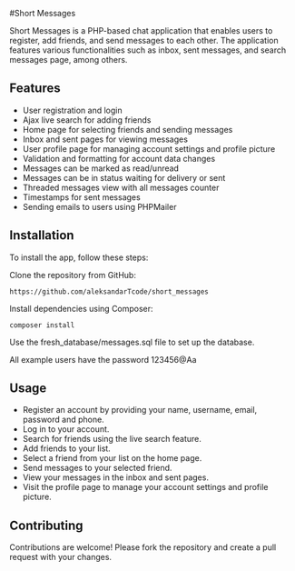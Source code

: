 #Short Messages

Short Messages is a PHP-based chat application that enables users to register, add friends, and send messages to each other. The application features various functionalities such as inbox, sent messages, and search messages page, among others.

## Features

* User registration and login
* Ajax live search for adding friends
* Home page for selecting friends and sending messages
* Inbox and sent pages for viewing messages
* User profile page for managing account settings and profile picture
* Validation and formatting for account data changes
* Messages can be marked as read/unread
* Messages can be in status waiting for delivery or sent
* Threaded messages view with all messages counter
* Timestamps for sent messages
* Sending emails to users using PHPMailer

## Installation

To install the app, follow these steps:

Clone the repository from GitHub:

```
https://github.com/aleksandarTcode/short_messages
```

Install dependencies using Composer:

```
composer install
```

Use the fresh_database/messages.sql file to set up the database.

All example users have the password 123456@Aa

## Usage

* Register an account by providing your name, username, email, password and phone.
* Log in to your account.
* Search for friends using the live search feature.
* Add friends to your list.
* Select a friend from your list on the home page.
* Send messages to your selected friend.
* View your messages in the inbox and sent pages.
* Visit the profile page to manage your account settings and profile picture.

## Contributing 

Contributions are welcome! Please fork the repository and create a pull request with your changes.


